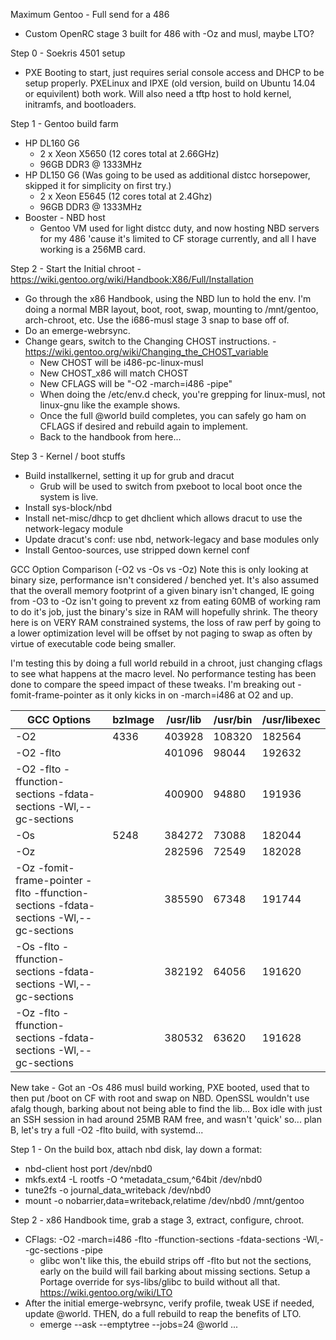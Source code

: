 Maximum Gentoo - Full send for a 486
- Custom OpenRC stage 3 built for 486 with -Oz and musl, maybe LTO?

Step 0 - Soekris 4501 setup
 - PXE Booting to start, just requires serial console access and DHCP to be setup properly.  PXELinux and IPXE (old version, build on Ubuntu 14.04 or equivilent) both work. Will also need a tftp host to hold kernel, initramfs, and bootloaders.
   
Step 1 - Gentoo build farm
- HP DL160 G6
  - 2 x Xeon X5650 (12 cores total at 2.66GHz)
  - 96GB DDR3 @ 1333MHz
- HP DL150 G6 (Was going to be used as additional distcc horsepower, skipped it for simplicity on first try.)
  - 2 x Xeon E5645 (12 cores total at 2.4Ghz)
  - 96GB DDR3 @ 1333MHz
- Booster - NBD host
  - Gentoo VM used for light distcc duty, and now hosting NBD servers for my 486 'cause it's limited to CF storage currently, and all I have working is a 256MB card.

Step 2 - Start the Initial chroot - https://wiki.gentoo.org/wiki/Handbook:X86/Full/Installation
- Go through the x86 Handbook, using the NBD lun to hold the env. I'm doing a normal MBR layout, boot, root, swap, mounting to /mnt/gentoo, arch-chroot, etc. Use the i686-musl stage 3 snap to base off of.
- Do an emerge-webrsync.
- Change gears, switch to the Changing CHOST instructions. - https://wiki.gentoo.org/wiki/Changing_the_CHOST_variable
  - New CHOST will be i486-pc-linux-musl
  - New CHOST_x86 will match CHOST
  - New CFLAGS will be "-O2 -march=i486 -pipe"
  - When doing the /etc/env.d check, you're grepping for linux-musl, not linux-gnu like the example shows.
  - Once the full @world build completes, you can safely go ham on CFLAGS if desired and rebuild again to implement.
  - Back to the handbook from here...

Step 3 - Kernel / boot stuffs
- Build installkernel, setting it up for grub and dracut
  - Grub will be used to switch from pxeboot to local boot once the system is live.
- Install sys-block/nbd
- Install net-misc/dhcp to get dhclient which allows dracut to use the network-legacy module
- Update dracut's conf: use nbd, network-legacy and base modules only
- Install Gentoo-sources, use stripped down kernel conf

GCC Option Comparison (-O2 vs -Os vs -Oz)
Note this is only looking at binary size, performance isn't considered / benched yet. It's also assumed that the overall memory footprint of a given binary isn't changed, IE going from -O3 to -Oz isn't going to prevent xz from eating 60MB of working ram to do it's job, just the binary's size in RAM will hopefully shrink. The theory here is on VERY RAM constrained systems, the loss of raw perf by going to a lower optimization level will be offset by not paging to swap as often by virtue of executable code being smaller.

I'm testing this by doing a full world rebuild in a chroot, just changing cflags to see what happens at the macro level. No performance testing has been done to compare the speed impact of these tweaks. I'm breaking out -fomit-frame-pointer as it only kicks in on -march=i486 at O2 and up.
			
| GCC Options	| bzImage	| /usr/lib | /usr/bin | /usr/libexec |
| --- | --- | --- | --- | --- |
| -O2 | 4336 | 403928 | 108320 | 182564 |
| -O2 -flto | | 401096 | 98044 |192632 |
| -O2 -flto -ffunction-sections -fdata-sections -Wl,--gc-sections | | 400900 | 94880 | 191936 |
| -Os | 5248 | 384272 | 73088 | 182044 |
| -Oz | | 282596 | 72549 | 182028 |
| -Oz -fomit-frame-pointer -flto -ffunction-sections -fdata-sections -Wl,--gc-sections | | 385590 | 67348 | 191744 |
| -Os -flto -ffunction-sections -fdata-sections -Wl,--gc-sections | | 382192 | 64056 | 191620 |
| -Oz -flto -ffunction-sections -fdata-sections -Wl,--gc-sections | | 380532 | 63620 | 191628 |



New take - Got an -Os 486 musl build working, PXE booted, used that to then put /boot on CF with root and swap on NBD. OpenSSL wouldn't use afalg though, barking about not being able to find the lib... Box idle with just an SSH session in had around 25MB RAM free, and wasn't 'quick' so... plan B, let's try a full -O2 -flto build, with systemd...

Step 1 - On the build box, attach nbd disk, lay down a format:
- nbd-client host port /dev/nbd0
- mkfs.ext4 -L rootfs -O ^metadata_csum,^64bit /dev/nbd0
- tune2fs -o journal_data_writeback /dev/nbd0
- mount -o nobarrier,data=writeback,relatime /dev/nbd0 /mnt/gentoo

Step 2 - x86 Handbook time, grab a stage 3, extract, configure, chroot.
- CFlags: -O2 -march=i486 -flto -ffunction-sections -fdata-sections -Wl,--gc-sections -pipe
  - glibc won't like this, the ebuild strips off -flto but not the sections, early on the build will fail barking about missing sections. Setup a Portage override for sys-libs/glibc to build without all that. https://wiki.gentoo.org/wiki/LTO
- After the initial emerge-webrsync, verify profile, tweak USE if needed, update @world. THEN, do a full rebuild to reap the benefits of LTO.
  - emerge --ask --emptytree --jobs=24 @world
...
